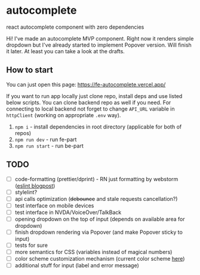 # autocomplete
react autocomplete component with zero dependencies

Hi! I've made an autocomplete MVP component. Right now it renders simple dropdown but I've already started to implement
Popover version. Will finish it later. At least you can take a look at the drafts.

## How to start
You can just open this page: https://fe-autocomplete.vercel.app/

If you want to run app locally just clone repo, install deps and use listed below scripts. You can clone backend repo as
well if you need. For connecting to local backend not forget to change `API_URL` variable in `httpClient` (working on
appropriate `.env` way).

1. `npm i` - install dependencies in root directory (applicable for both of repos)
2. `npm run dev` - run fe-part
3. `npm run start` - run be-part

## TODO
- [ ] code-formatting (prettier/dprint) - RN just formatting by webstorm ([eslint blogpost](https://eslint.org/blog/2023/10/deprecating-formatting-rules/#what-you-should-do-instead))
- [ ] stylelint?
- [ ] api calls optimization (~~debounce~~ and stale requests cancellation?)
- [ ] test interface on mobile devices
- [ ] test interface in NVDA/VoiceOver/TalkBack
- [ ] opening dropdown on the top of input (depends on available area for dropdown)
- [ ] finish dropdown rendering via Popover (and make Popover sticky to input)
- [ ] tests for sure
- [ ] more semantics for CSS (variables instead of magical numbers)
- [ ] color scheme customization mechanism (current color scheme [here](https://coolors.co/393e41-d3d0cb-e7e5df-44bba4-e7bb41))
- [ ] additional stuff for input (label and error message)
